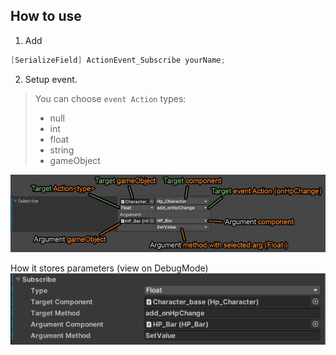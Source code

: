 ## How to use

1. Add 

```c#
[SerializeField] ActionEvent_Subscribe yourName;
```

2. Setup event.

> You can choose `event Action` types:
> - null
> - int
> - float
> - string
> - gameObject

![](Documents~/screen.jpg)


How it stores parameters (view on DebugMode)\
![](Documents~/debugScreen.PNG)


